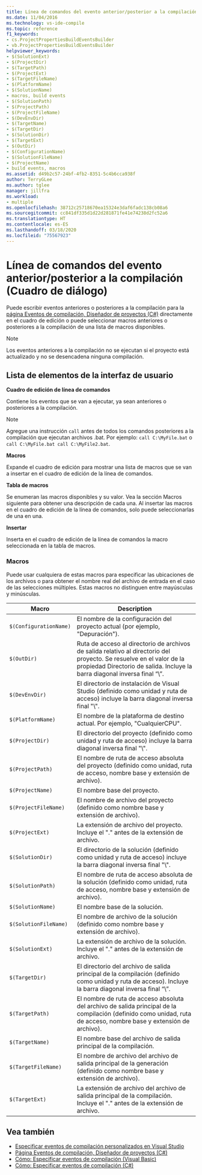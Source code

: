 ```yaml
---
title: Línea de comandos del evento anterior/posterior a la compilación (Cuadro de diálogo)
ms.date: 11/04/2016
ms.technology: vs-ide-compile
ms.topic: reference
f1_keywords:
- cs.ProjectPropertiesBuildEventsBuilder
- vb.ProjectPropertiesBuildEventsBuilder
helpviewer_keywords:
- $(SolutionExt)
- $(ProjectDir)
- $(TargetPath)
- $(ProjectExt)
- $(TargetFileName)
- $(PlatformName)
- $(SolutionName)
- macros, build events
- $(SolutionPath)
- $(ProjectPath)
- $(ProjectFileName)
- $(DevEnvDir)
- $(TargetName)
- $(TargetDir)
- $(SolutionDir)
- $(TargetExt)
- $(OutDir)
- $(ConfigurationName)
- $(SolutionFileName)
- $(ProjectName)
- build events, macros
ms.assetid: d49b2c57-24bf-4fb2-8351-5c4b6cca938f
author: TerryGLee
ms.author: tglee
manager: jillfra
ms.workload:
- multiple
ms.openlocfilehash: 38712c25718670ea15324e3daf6fadc138cb08a6
ms.sourcegitcommit: cc841df335d1d22d281871fe41e74238d2fc52a6
ms.translationtype: HT
ms.contentlocale: es-ES
ms.lasthandoff: 03/18/2020
ms.locfileid: "75567923"
---
```

# <a name="pre-build-eventpost-build-event-command-line-dialog-box"></a>Línea de comandos del evento anterior/posterior a la compilación (Cuadro de diálogo)

Puede escribir eventos anteriores o posteriores a la compilación para la [página Eventos de compilación, Diseñador de proyectos (C#)](../../ide/reference/build-events-page-project-designer-csharp.md) directamente en el cuadro de edición o puede seleccionar macros anteriores o posteriores a la compilación de una lista de macros disponibles.

> [!NOTE]
> Los eventos anteriores a la compilación no se ejecutan si el proyecto está actualizado y no se desencadena ninguna compilación.

## <a name="ui-element-list"></a>Lista de elementos de la interfaz de usuario

**Cuadro de edición de línea de comandos**

Contiene los eventos que se van a ejecutar, ya sean anteriores o posteriores a la compilación.

> [!NOTE]
> Agregue una instrucción `call` antes de todos los comandos posteriores a la compilación que ejecutan archivos .bat. Por ejemplo: `call C:\MyFile.bat` o `call C:\MyFile.bat call C:\MyFile2.bat`.

**Macros**

Expande el cuadro de edición para mostrar una lista de macros que se van a insertar en el cuadro de edición de la línea de comandos.

**Tabla de macros**

Se enumeran las macros disponibles y su valor. Vea la sección Macros siguiente para obtener una descripción de cada una. Al insertar las macros en el cuadro de edición de la línea de comandos, solo puede seleccionarlas de una en una.

**Insertar**

Inserta en el cuadro de edición de la línea de comandos la macro seleccionada en la tabla de macros.

### <a name="macros"></a>Macros

Puede usar cualquiera de estas macros para especificar las ubicaciones de los archivos o para obtener el nombre real del archivo de entrada en el caso de las selecciones múltiples. Estas macros no distinguen entre mayúsculas y minúsculas.

|Macro|Description|
|-----------|-----------------|
|`$(ConfigurationName)`|El nombre de la configuración del proyecto actual (por ejemplo, "Depuración").|
|`$(OutDir)`|Ruta de acceso al directorio de archivos de salida relativo al directorio del proyecto. Se resuelve en el valor de la propiedad Directorio de salida. Incluye la barra diagonal inversa final “\\”.|
|`$(DevEnvDir)`|El directorio de instalación de Visual Studio (definido como unidad y ruta de acceso) incluye la barra diagonal inversa final "\\".|
|`$(PlatformName)`|El nombre de la plataforma de destino actual. Por ejemplo, "CualquierCPU".|
|`$(ProjectDir)`|El directorio del proyecto (definido como unidad y ruta de acceso) incluye la barra diagonal inversa final "\\".|
|`$(ProjectPath)`|El nombre de ruta de acceso absoluta del proyecto (definido como unidad, ruta de acceso, nombre base y extensión de archivo).|
|`$(ProjectName)`|El nombre base del proyecto.|
|`$(ProjectFileName)`|El nombre de archivo del proyecto (definido como nombre base y extensión de archivo).|
|`$(ProjectExt)`|La extensión de archivo del proyecto. Incluye el "." antes de la extensión de archivo.|
|`$(SolutionDir)`|El directorio de la solución (definido como unidad y ruta de acceso) incluye la barra diagonal inversa final "\\".|
|`$(SolutionPath)`|El nombre de ruta de acceso absoluta de la solución (definido como unidad, ruta de acceso, nombre base y extensión de archivo).|
|`$(SolutionName)`|El nombre base de la solución.|
|`$(SolutionFileName)`|El nombre de archivo de la solución (definido como nombre base y extensión de archivo).|
|`$(SolutionExt)`|La extensión de archivo de la solución. Incluye el "." antes de la extensión de archivo.|
|`$(TargetDir)`|El directorio del archivo de salida principal de la compilación (definido como unidad y ruta de acceso). Incluye la barra diagonal inversa final “\\”.|
|`$(TargetPath)`|El nombre de ruta de acceso absoluta del archivo de salida principal de la compilación (definido como unidad, ruta de acceso, nombre base y extensión de archivo).|
|`$(TargetName)`|El nombre base del archivo de salida principal de la compilación.|
|`$(TargetFileName)`|El nombre de archivo del archivo de salida principal de la generación (definido como nombre base y extensión de archivo).|
|`$(TargetExt)`|La extensión de archivo del archivo de salida principal de la compilación. Incluye el "." antes de la extensión de archivo.|

## <a name="see-also"></a>Vea también

- [Especificar eventos de compilación personalizados en Visual Studio](../../ide/specifying-custom-build-events-in-visual-studio.md)
- [Página Eventos de compilación, Diseñador de proyectos (C#)](../../ide/reference/build-events-page-project-designer-csharp.md)
- [Cómo: Especificar eventos de compilación (Visual Basic)](../../ide/how-to-specify-build-events-visual-basic.md)
- [Cómo: Especificar eventos de compilación (C#)](../../ide/how-to-specify-build-events-csharp.md)
